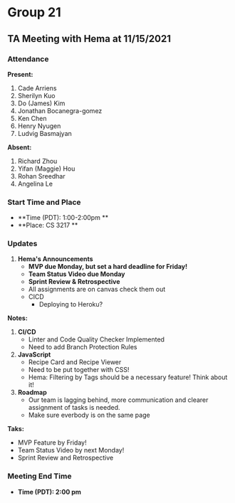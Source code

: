 # Group 21

## TA Meeting with Hema at 11/15/2021

### Attendance
**Present:** 
1. Cade Arriens
2. Sherilyn Kuo
3. Do (James) Kim
4. Jonathan Bocanegra-gomez
5. Ken Chen
6. Henry Nyugen
7. Ludvig Basmajyan
  

**Absent:** 
1. Richard Zhou
2. Yifan (Maggie) Hou
3. Rohan Sreedhar
4. Angelina Le

### Start Time and Place
- **Time (PDT): 1:00-2:00pm ** 
- **Place: CS 3217 ** 

### Updates <!-- Any updates that any members need to report -->
1. **Hema's Announcements**
   - **MVP due Monday, but set a hard deadline for Friday!**
   - **Team Status Video due Monday**
   - **Sprint Review & Retrospective**
   - All assignments are on canvas check them out
   - CICD
     - Deploying to Heroku?

**Notes:**
1. **CI/CD**
    - Linter and Code Quality Checker Implemented
    - Need to add Branch Protection Rules
2. **JavaScript**
     - Recipe Card and Recipe Viewer 
     - Need to be put together with CSS!
     - Hema: Filtering by Tags should be a necessary feature! Think about it!
3. **Roadmap**
    - Our team is lagging behind, more communication and clearer assignment of tasks is needed. 
    - Make sure everbody is on the same page

**Taks:**
   - MVP Feature by Friday!
   - Team Status Video by next Monday!
   - Sprint Review and Retrospective

   
### Meeting End Time
- **Time (PDT): 2:00 pm** 

